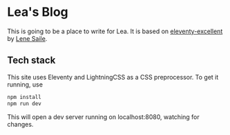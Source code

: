 # Lea's Blog

This is going to be a place to write for Lea. It is based on [eleventy-excellent](https://github.com/madrilene/eleventy-excellent) by [Lene Saile](https://front-end.social/@lene).

## Tech stack

This site uses Eleventy and LightningCSS as a CSS preprocessor.
To get it running, use

```sh
npm install
npm run dev
```

This will open a dev server running on localhost:8080, watching for changes.
